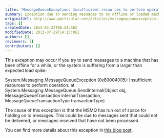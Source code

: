 ```yaml
---
title: 'MessageQueueException: Insufficient resources to perform operation'
summary: Exception due to sending messages to an offline or loaded machine.
originalUrl: http://www.particular.net/articles/messagequeueexception-insufficient-resources-to-perform-operation
tags: []
createdDate: 2013-05-22T08:24:50Z
modifiedDate: 2013-07-29T14:15:06Z
authors: []
reviewers: []
contributors: []
---
```


This exception may occur if you try to send messages to a machine that has been offline for a while, or the system is suffering from a larger than expected load spike:


System.Messaging.MessageQueueException (0x80004005): Insufficient resources to perform operation. at System.Messaging.MessageQueue.SendInternal(Object obj, MessageQueueTransaction internalTransaction, MessageQueueTransactionType transactionType)


The cause of this exception is that the MSMQ has run out of space for holding on to messages. This could be due to messages sent that could not be delivered, or messages received that have not been processed.

You can find more details about this exception in [this blog post](http://blogs.msdn.com/b/johnbreakwell/archive/2006/09/18/insufficient-resources-run-away-run-away.aspx).

